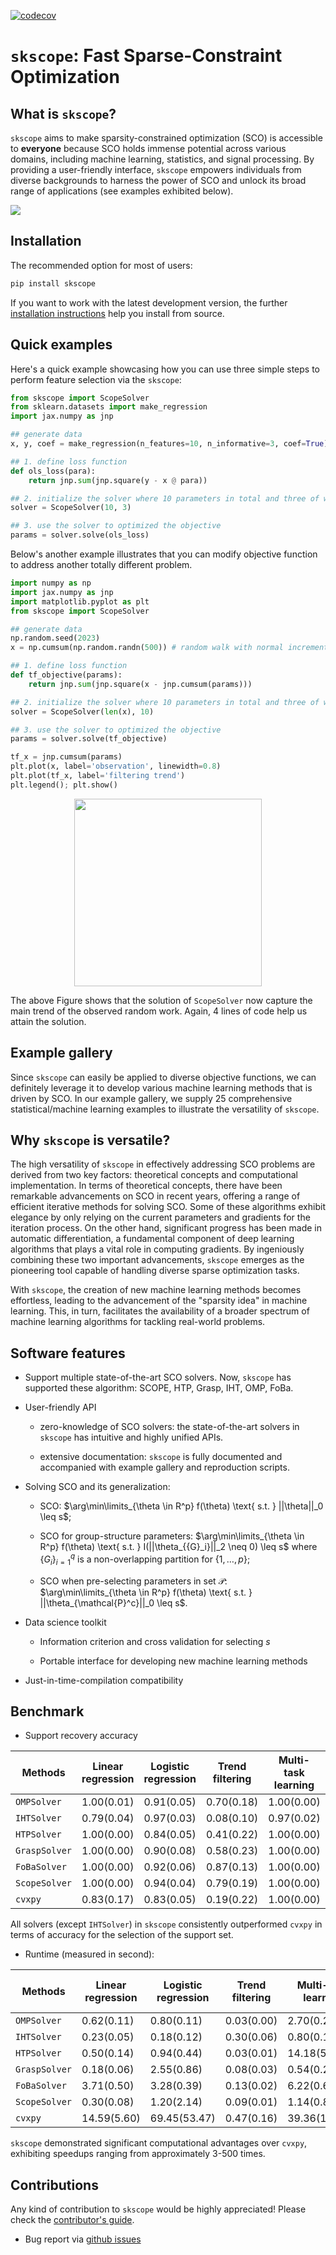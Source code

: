 [![codecov](https://codecov.io/gh/abess-team/scope/branch/master/graphs/sunburst.svg)](https://codecov.io/gh/abess-team/scope)

# ``skscope``: Fast Sparse-Constraint Optimization

## What is `skscope`?

``skscope`` aims to make sparsity-constrained optimization (SCO) is accessible to **everyone** because SCO holds immense potential across various domains, including machine learning, statistics, and signal processing. By providing a user-friendly interface, ``skscope`` empowers individuals from diverse backgrounds to harness the power of SCO and unlock its broad range of applications (see examples exhibited below).

![](docs/source/first_page.png)

## Installation

The recommended option for most of users:
  
```bash
pip install skscope
```

If you want to work with the latest development version, the further [installation instructions](skscope.readthedocs.io/userguide/install.html) help you install from source.

## Quick examples

Here's a quick example showcasing how you can use three simple steps to perform feature selection via the ``skscope``:

```python
from skscope import ScopeSolver
from sklearn.datasets import make_regression
import jax.numpy as jnp

## generate data
x, y, coef = make_regression(n_features=10, n_informative=3, coef=True)

## 1. define loss function
def ols_loss(para):
    return jnp.sum(jnp.square(y - x @ para))

## 2. initialize the solver where 10 parameters in total and three of which are sparse
solver = ScopeSolver(10, 3) 

## 3. use the solver to optimized the objective
params = solver.solve(ols_loss) 
```

Below's another example illustrates that you can modify objective function to address another totally different problem. 

```python
import numpy as np
import jax.numpy as jnp
import matplotlib.pyplot as plt
from skscope import ScopeSolver

## generate data
np.random.seed(2023)
x = np.cumsum(np.random.randn(500)) # random walk with normal increment

## 1. define loss function
def tf_objective(params):
    return jnp.sum(jnp.square(x - jnp.cumsum(params)))  

## 2. initialize the solver where 10 parameters in total and three of which are sparse
solver = ScopeSolver(len(x), 10)

## 3. use the solver to optimized the objective
params = solver.solve(tf_objective)

tf_x = jnp.cumsum(params)
plt.plot(x, label='observation', linewidth=0.8)
plt.plot(tf_x, label='filtering trend')
plt.legend(); plt.show()
```

<p align="center">
<img src="docs/source/userguide/figure/tf.png" width="300"/>
</p>

The above Figure shows that the solution of ``ScopeSolver`` now capture the main trend of the observed random work. Again, 4 lines of code help us attain the solution. 

## Example gallery

Since ``skscope`` can easily be applied to diverse objective functions, we can definitely leverage it to develop various machine learning methods that is driven by SCO. In our example gallery, we supply 25 comprehensive statistical/machine learning examples to illustrate the versatility of ``skscope``. 

## Why ``skscope`` is versatile?

The high versatility of ``skscope`` in effectively addressing SCO problems are derived from two key factors: theoretical concepts and computational implementation. In terms of theoretical concepts, there have been remarkable advancements on SCO in recent years, offering a range of efficient iterative methods for solving SCO. Some of these algorithms exhibit elegance by only relying on the current parameters and gradients for the iteration process. On the other hand, significant progress has been made in automatic differentiation, a fundamental component of deep learning algorithms that plays a vital role in computing gradients. By ingeniously combining these two important advancements, ``skscope`` emerges as the pioneering tool capable of handling diverse sparse optimization tasks.

With ``skscope``, the creation of new machine learning methods becomes effortless, leading to the advancement of the "sparsity idea" in machine learning. This, in turn, facilitates the availability of a broader spectrum of machine learning algorithms for tackling real-world problems.

## Software features

- Support multiple state-of-the-art SCO solvers. Now, ``skscope`` has supported these algorithm: SCOPE, HTP, Grasp, IHT, OMP, FoBa. 

- User-friendly API
  
  - zero-knowledge of SCO solvers: the state-of-the-art solvers in ``skscope`` has intuitive and highly unified APIs. 
  
  - extensive documentation: ``skscope`` is fully documented and accompanied with example gallery and reproduction scripts.

- Solving SCO and its generalization: 
  
  - SCO: $\arg\min\limits_{\theta \in R^p} f(\theta) \text{ s.t. } ||\theta||_0 \leq s$; 
  
  - SCO for group-structure parameters: $\arg\min\limits_{\theta \in R^p} f(\theta) \text{ s.t. } I(||\theta_{{G}_i}||_2 \neq 0) \leq s$ where $\{{G}_i\}_{i=1}^q$ is a non-overlapping partition for $\{1, \ldots, p\}$;
  
  - SCO when pre-selecting parameters in set $\mathcal{P}$: $\arg\min\limits_{\theta \in R^p} f(\theta) \text{ s.t. } ||\theta_{\mathcal{P}^c}||_0 \leq s$. 

- Data science toolkit
  
  - Information criterion and cross validation for selecting $s$
  
  - Portable interface for developing new machine learning methods

- Just-in-time-compilation compatibility

## Benchmark

- Support recovery accuracy

| Methods      | Linear regression | Logistic regression | Trend filtering | Multi-task learning | Ising model | Nonlinear feature selection |
| ------------ | ----------------- | ------------------- | --------------- | ------------------- | ----------- | --------------------------- |
| `OMPSolver`   | 1.00(0.01)        | 0.91(0.05)          | 0.70(0.18)      | 1.00(0.00)          | 0.98(0.03)  | 0.77(0.09)                  |
| `IHTSolver`   | 0.79(0.04)        | 0.97(0.03)          | 0.08(0.10)      | 0.97(0.02)          | 0.96(0.05)  | 0.78(0.09)                  |
| `HTPSolver`   | 1.00(0.00)        | 0.84(0.05)          | 0.41(0.22)      | 1.00(0.00)          | 0.97(0.03)  | 0.78(0.09)                  |
| `GraspSolver` | 1.00(0.00)        | 0.90(0.08)          | 0.58(0.23)      | 1.00(0.00)          | 0.99(0.01)  | 0.78(0.08)                  |
| `FoBaSolver`  | 1.00(0.00)        | 0.92(0.06)          | 0.87(0.13)      | 1.00(0.00)          | 1.00(0.01)  | 0.77(0.09)                  |
| `ScopeSolver` | 1.00(0.00)        | 0.94(0.04)          | 0.79(0.19)      | 1.00(0.00)          | 1.00(0.01)  | 0.77(0.09)                  |
| `cvxpy`       | 0.83(0.17)        | 0.83(0.05)          | 0.19(0.22)      | 1.00(0.00)          | 0.94(0.04)  | 0.74(0.09)                  |

All solvers (except `IHTSolver`) in `skscope` consistently outperformed `cvxpy` in terms of accuracy for the selection of the support set. 

- Runtime (measured in second):

| Methods      | Linear regression | Logistic regression | Trend filtering | Multi-task learning | Ising model  | Nonlinear feature selection |
| ------------ | ----------------- | ------------------- | --------------- | ------------------- | ------------ | --------------------------- |
| `OMPSolver`   | 0.62(0.11)        | 0.80(0.11)          | 0.03(0.00)      | 2.70(0.26)          | 1.39(0.13)   | 13.24(3.91)                 |
| `IHTSolver`   | 0.23(0.05)        | 0.18(0.12)          | 0.30(0.06)      | 0.80(0.11)          | 0.98(0.08)   | 1.67(0.50)                  |
| `HTPSolver`   | 0.50(0.14)        | 0.94(0.44)          | 0.03(0.01)      | 14.18(5.13)         | 3.41(1.22)   | 12.97(6.23)                 |
| `GraspSolver` | 0.18(0.06)        | 2.55(0.86)          | 0.08(0.03)      | 0.54(0.28)          | 0.53(0.22)   | 3.06(0.75)                  |
| `FoBaSolver`  | 3.71(0.50)        | 3.28(0.39)          | 0.13(0.02)      | 6.22(0.61)          | 11.10(1.04)  | 57.42(12.95)                |
| `ScopeSolver` | 0.30(0.08)        | 1.20(2.14)          | 0.09(0.01)      | 1.14(0.89)          | 1.17(0.25)   | 7.78(2.23)                  |
| `cvxpy`       | 14.59(5.60)       | 69.45(53.47)        | 0.47(0.16)      | 39.36(155.70)       | 32.26(17.88) | 534.49(337.72)              |

`skscope` demonstrated significant computational advantages over `cvxpy`, exhibiting speedups ranging from approximately 3-500 times.


## Contributions

Any kind of contribution to `skscope` would be highly appreciated! Please check the [contributor's guide](skscope.readthedocs.io/contribute/index.html).

- Bug report via [github issues](https://github.com/abess-team/skscope/issues)